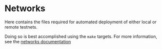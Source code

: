 # Networks

Here contains the files required for automated deployment of either local or remote testnets.

Doing so is best accomplished using the `make` targets. For more information, see the
[networks documentation](../docs/gaia/networks.md)
